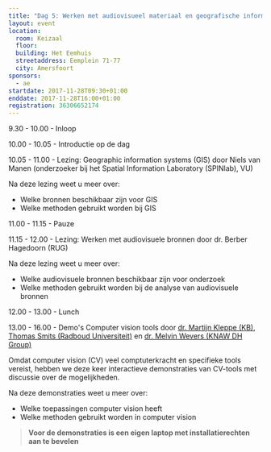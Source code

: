 ```yaml
---
title: "Dag 5: Werken met audiovisueel materiaal en geografische informatie"
layout: event
location:
  room: Keizaal
  floor:
  building: Het Eemhuis
  streetaddress: Eemplein 71-77
  city: Amersfoort
sponsors:
  - ae
startdate: 2017-11-28T09:30+01:00
enddate: 2017-11-28T16:00+01:00
registration: 36306652174
---
```


9.30 - 10.00 - Inloop

10.00 - 10.05 - Introductie op de dag

10.05 - 11.00 - Lezing: Geographic information systems (GIS) door Niels van Manen (onderzoeker bij het Spatial Information Laboratory (SPINlab), VU)

Na deze lezing weet u meer over:

- Welke bronnen beschikbaar zijn voor GIS
- Welke methoden gebruikt worden bij GIS

11.00 - 11.15 - Pauze

11.15 - 12.00 - Lezing: Werken met audiovisuele bronnen door dr. Berber Hagedoorn (RUG)

Na deze lezing weet u meer over:

- Welke audiovisuele bronnen beschikbaar zijn voor onderzoek
- Welke methoden gebruikt worden bij de analyse van audiovisuele bronnen

12.00 - 13.00 - Lunch

13.00 - 16.00 - Demo's Computer vision tools door [dr. Martijn Kleppe (KB)](https://dhclinics.github.io/assets/presentations/DHClinics20171128_MartijnKleppe_klein.pdf), [Thomas Smits (Radboud Universiteit)](https://dhclinics.github.io/assets/presentations/DHClinics20171128_ThomasSmits.pdf) en [dr. Melvin Wevers (KNAW DH Group)](https://dhclinics.github.io/assets/presentations/DHClinics20171128_MelvinWevers.pdf)

Omdat computer vision (CV) veel comptuterkracht en specifieke tools vereist, hebben we deze keer interactieve demonstraties van CV-tools met discussie over de mogelijkheden.

Na deze demonstraties weet u meer over:

- Welke toepassingen computer vision heeft
- Welke methoden gebruikt worden in computer vision

> **Voor de demonstraties is een eigen laptop met installatierechten aan te bevelen**
